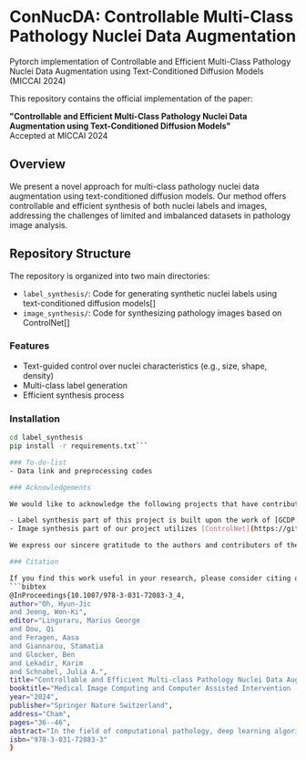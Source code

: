 # ConNucDA: Controllable Multi-Class Pathology Nuclei Data Augmentation
Pytorch implementation of Controllable and Efficient Multi-Class Pathology Nuclei Data Augmentation using Text-Conditioned Diffusion Models (MICCAI 2024)

This repository contains the official implementation of the paper:

**"Controllable and Efficient Multi-Class Pathology Nuclei Data Augmentation using Text-Conditioned Diffusion Models"**  
Accepted at MICCAI 2024

## Overview

We present a novel approach for multi-class pathology nuclei data augmentation using text-conditioned diffusion models. Our method offers controllable and efficient synthesis of both nuclei labels and images, addressing the challenges of limited and imbalanced datasets in pathology image analysis.

## Repository Structure

The repository is organized into two main directories:

- `label_synthesis/`: Code for generating synthetic nuclei labels using text-conditioned diffusion models[]
- `image_synthesis/`: Code for synthesizing pathology images based on ControlNet[]

### Features

- Text-guided control over nuclei characteristics (e.g., size, shape, density)
- Multi-class label generation
- Efficient synthesis process

### Installation

```bash
cd label_synthesis
pip install -r requirements.txt```

### To-do-list
- Data link and preprocessing codes

### Acknowledgements

We would like to acknowledge the following projects that have contributed to our work:

- Label synthesis part of this project is built upon the work of [GCDP (Generative Contextual Descriptor Prediction)](https://github.com/pmh9960/GCDP). We thank the authors for making their code available.
- Image synthesis part of our project utilizes [ControlNet](https://github.com/lllyasviel/ControlNet) as a baseline. We are grateful to the ControlNet team for their excellent work and open-source contribution.

We express our sincere gratitude to the authors and contributors of these projects for their valuable work which has significantly aided our research.

### Citation

If you find this work useful in your research, please consider citing our paper:
```bibtex
@InProceedings{10.1007/978-3-031-72083-3_4,
author="Oh, Hyun-Jic
and Jeong, Won-Ki",
editor="Linguraru, Marius George
and Dou, Qi
and Feragen, Aasa
and Giannarou, Stamatia
and Glocker, Ben
and Lekadir, Karim
and Schnabel, Julia A.",
title="Controllable and Efficient Multi-class Pathology Nuclei Data Augmentation Using Text-Conditioned Diffusion Models",
booktitle="Medical Image Computing and Computer Assisted Intervention -- MICCAI 2024",
year="2024",
publisher="Springer Nature Switzerland",
address="Cham",
pages="36--46",
abstract="In the field of computational pathology, deep learning algorithms have made significant progress in tasks such as nuclei segmentation and classification. However, the potential of these advanced methods is limited by the lack of available labeled data. Although image synthesis via recent generative models has been actively explored to address this challenge, existing works have barely addressed label augmentation and are mostly limited to single-class and unconditional label generation. In this paper, we introduce a novel two-stage framework for multi-class nuclei data augmentation using text-conditional diffusion models. In the first stage, we innovate nuclei label synthesis by generating multi-class semantic labels and corresponding instance maps through a joint diffusion model conditioned by text prompts that specify the label structure information. In the second stage, we utilize a semantic and text-conditional latent diffusion model to efficiently generate high-quality pathology images that align with the generated nuclei label images. We demonstrate the effectiveness of our method on large and diverse pathology nuclei datasets, with evaluations including qualitative and quantitative analyses, as well as assessments of downstream tasks.",
isbn="978-3-031-72083-3"
}
```
